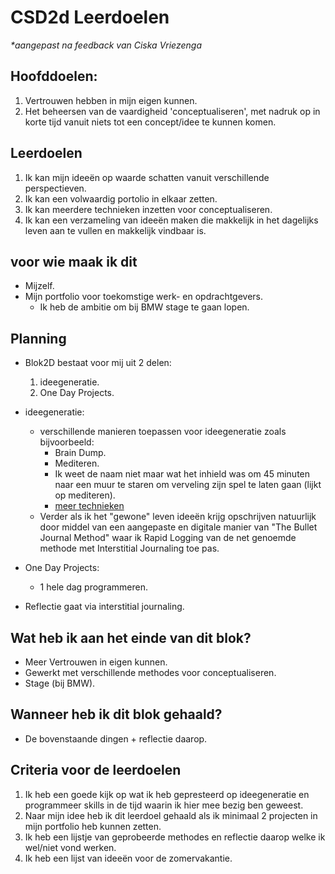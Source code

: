 # CSD2d Leerdoelen 
*\*aangepast na feedback van Ciska Vriezenga*

## Hoofddoelen:
1. Vertrouwen hebben in mijn eigen kunnen.
2. Het beheersen van de vaardigheid 'conceptualiseren', met nadruk op in korte tijd vanuit niets tot een concept/idee te kunnen komen.

## Leerdoelen
1. Ik kan mijn ideeën op waarde schatten vanuit verschillende perspectieven.
2. Ik kan een volwaardig portolio in elkaar zetten.
3. Ik kan meerdere technieken inzetten voor conceptualiseren.
4. Ik kan een verzameling van ideeën maken die makkelijk in het dagelijks leven aan te vullen en makkelijk vindbaar is.

## voor wie maak ik dit
- Mijzelf.
- Mijn portfolio voor toekomstige werk- en opdrachtgevers.
	- Ik heb de ambitie om bij BMW stage te gaan lopen.

## Planning
- Blok2D bestaat voor mij uit 2 delen:
	1. ideegeneratie.
	2. One Day Projects.

- ideegeneratie:
	-	verschillende manieren toepassen voor ideegeneratie zoals bijvoorbeeld:
		- Brain Dump.
		- Mediteren.
		- Ik weet de naam niet maar wat het inhield was om 45 minuten naar een muur te staren om verveling zijn spel te laten gaan (lijkt op mediteren).
		- [meer technieken](https://www.interaction-design.org/literature/article/introduction-to-the-essential-ideation-techniques-which-are-the-heart-of-design-thinking)	
	-	Verder als ik het "gewone" leven ideeën krijg opschrijven natuurlijk door middel van een aangepaste en digitale manier van "The Bullet Journal Method" waar ik Rapid Logging van de net genoemde methode met Interstitial Journaling toe pas.

- One Day Projects:
	- 1 hele dag programmeren.

- Reflectie gaat via interstitial journaling.

## Wat heb ik aan het einde van dit blok?
- Meer Vertrouwen in eigen kunnen.
- Gewerkt met verschillende methodes voor conceptualiseren.
- Stage (bij BMW).

## Wanneer heb ik dit blok gehaald?
-	De bovenstaande dingen + reflectie daarop.

## Criteria voor de leerdoelen
1. Ik heb een goede kijk op wat ik heb gepresteerd op ideegeneratie en programmeer skills in de tijd waarin ik hier mee bezig ben geweest.
2. Naar mijn idee heb ik dit leerdoel gehaald als ik minimaal 2 projecten in mijn portfolio heb kunnen zetten.
3. Ik heb een lijstje van geprobeerde methodes en reflectie daarop welke ik wel/niet vond werken.
4. Ik heb een lijst van ideeën voor de zomervakantie.
